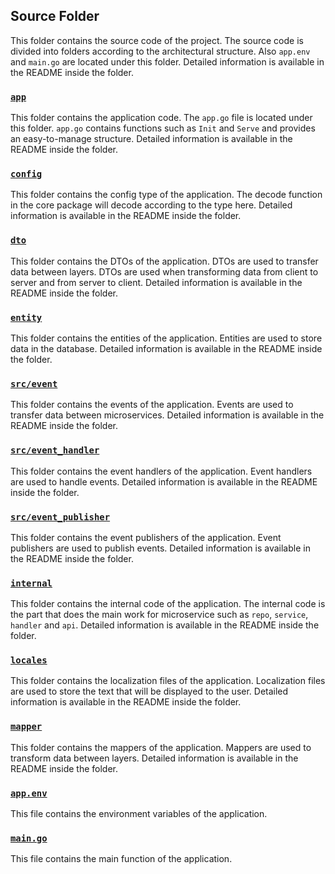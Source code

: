 ## Source Folder

This folder contains the source code of the project. The source code is divided into folders according to the architectural structure. Also `app.env` and `main.go` are located under this folder. Detailed information is available in the README inside the folder.


### [`app`](https://github.com/ssibrahimbas/go-micro-template/tree/main/src/app)

This folder contains the application code. The `app.go` file is located under this folder. `app.go` contains functions such as `Init` and `Serve` and provides an easy-to-manage structure. Detailed information is available in the README inside the folder.

### [`config`](https://github.com/ssibrahimbas/go-micro-template/tree/main/src/config)

This folder contains the config type of the application. The decode function in the core package will decode according to the type here. Detailed information is available in the README inside the folder.

### [`dto`](https://github.com/ssibrahimbas/go-micro-template/tree/main/src/dto)

This folder contains the DTOs of the application. DTOs are used to transfer data between layers. DTOs are used when transforming data from client to server and from server to client. Detailed information is available in the README inside the folder.

### [`entity`](https://github.com/ssibrahimbas/go-micro-template/tree/main/src/entity)

This folder contains the entities of the application. Entities are used to store data in the database. Detailed information is available in the README inside the folder.

### [`src/event`](https://github.com/ssibrahimbas/go-micro-template/tree/main/src/event)

This folder contains the events of the application. Events are used to transfer data between microservices. Detailed information is available in the README inside the folder.

### [`src/event_handler`](https://github.com/ssibrahimbas/go-micro-template/tree/main/src/event_handler)

This folder contains the event handlers of the application. Event handlers are used to handle events. Detailed information is available in the README inside the folder.

### [`src/event_publisher`](https://github.com/ssibrahimbas/go-micro-template/tree/main/src/event_publisher)

This folder contains the event publishers of the application. Event publishers are used to publish events. Detailed information is available in the README inside the folder.

### [`internal`](https://github.com/ssibrahimbas/go-micro-template/tree/main/src/internal)

This folder contains the internal code of the application. The internal code is the part that does the main work for microservice such as `repo`, `service`, `handler` and `api`. Detailed information is available in the README inside the folder.

### [`locales`](https://github.com/ssibrahimbas/go-micro-template/tree/main/src/locales)

This folder contains the localization files of the application. Localization files are used to store the text that will be displayed to the user. Detailed information is available in the README inside the folder.

### [`mapper`](https://github.com/ssibrahimbas/go-micro-template/tree/main/src/mapper)

This folder contains the mappers of the application. Mappers are used to transform data between layers. Detailed information is available in the README inside the folder.

### [`app.env`](https://github.com/ssibrahimbas/go-micro-template/tree/main/src/app.env)

This file contains the environment variables of the application.

### [`main.go`](https://github.com/ssibrahimbas/go-micro-template/tree/main/src/main.go)

This file contains the main function of the application.